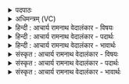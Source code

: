 <details><summary>पदपाठः</summary>

त्व꣢म्। हि। आ। इ꣣हि। चे꣡र꣢꣯वे। वि꣣दाः꣢। भ꣡ग꣢꣯म्। व꣡सु꣢꣯त्तये। उत्। वा꣢वृषस्व। मघवन्। ग꣡वि꣢꣯ष्टये। गो। इ꣣ष्टये। उ꣢त्। इ꣣न्द्र। अ꣡श्व꣢꣯मिष्टये। अ꣡श्व꣢꣯म्। इ꣣ष्टये। १५८१।
</details>

<details><summary>अधिमन्त्रम् (VC)</summary>

- इन्द्रः
- भर्गः प्रागाथः
- बार्हतः प्रगाथः (विषमा बृहती, समा सतोबृहती)
- मध्यमः
</details>

<details><summary>हिन्दी : आचार्य रामनाथ वेदालंकार - विषयः</summary>

प्रथम ऋचा पूर्वार्चिक में २४० क्रमाङ्क पर परमेश्वर और राजा को सम्बोधित की गयी थी। यहाँ योग-साधना में संलग्न कोई साधक परमात्मा से प्रार्थना करता है।
</details>

<details><summary>हिन्दी : आचार्य रामनाथ वेदालंकार - पदार्थः</summary>

पदार्थान्वयभाषाः -  हे (इन्द्र) परमैश्वर्यशालिन् परमात्मन् ! (त्वं हि) आप (चेरवे) मुझ योगाभ्यासी के लिए (एहि) आओ। (वसुत्तये) योग के ऐश्वर्य का दान करने के इच्छुक मेरे लिए (भगम्) योग का ऐश्वर्य (विदाः) प्राप्त कराओ। हे (मघवन्) दानी ! आप (गविष्टये) अध्यात्मप्रकाश की किरणों के इच्छुक मेरे ऊपर (उद् वावृषस्व) अध्यात्मप्रकाश की किरणों को सींच दो। (अश्वमिष्टये) प्राणों के इच्छुक मेरे ऊपर (उद् वावृषस्व) प्राण-बल की वर्षा कर दो ॥१॥
</details>

<details><summary>हिन्दी : आचार्य रामनाथ वेदालंकार - भावार्थः</summary>

भावार्थभाषाः -  परमेश्वर के प्रति ध्यान से योगाभ्यासी मनुष्य प्राणों को ऊपर चढ़ाता हुआ तरह-तरह के अध्यात्मप्रकाशों को और विविध योग-सिद्धियों को पा सकता है ॥१॥
</details>

<details><summary>संस्कृत : आचार्य रामनाथ वेदालंकार - विषयः</summary>

तत्र प्रथमा ऋक् पूर्वार्चिके २४० क्रमाङ्के परमेश्वरं राजानं च सम्बोधिता। अत्र योगसाधनारतः कश्चित्साधकः परमात्मानं प्रार्थयते।
</details>

<details><summary>संस्कृत : आचार्य रामनाथ वेदालंकार - पदार्थः</summary>

पदार्थान्वयभाषाः -  हे (इन्द्र) परमैश्वर्यशालिन् परमात्मन् ! (त्वं हि) त्वं खलु (चेरवे) योगाभ्यासिने मह्यम् (एहि) आगच्छ। (वसुत्तये) वसुदत्तये योगैश्वर्यदानेच्छुकाय मह्यम् (भगम्) योगैश्वर्यम् (विदाः) लम्भय। हे (मघवन्) दानवन् ! त्वम् (गविष्टये) गवाम् अध्यात्मप्रकाशकिरणानाम् इच्छवे मह्यम् (उद्वावृषस्व) अध्यात्मप्रकाशकिरणानाम् उत्सिञ्च। (अश्वमिष्टये) अश्वं प्राणम् इच्छति यः तस्मै मह्यम् (उद्वावृषस्व) प्राणबलम् उत्सिञ्च ॥१॥
</details>

<details><summary>संस्कृत : आचार्य रामनाथ वेदालंकार - भावार्थः</summary>

भावार्थभाषाः -  परमेश्वरं प्रति ध्यानेन योगाभ्यासी जनः प्राणानामूर्ध्वारोहणं कुर्वन् विविधान् अध्यात्मप्रकाशान् विविधा योगसिद्धीश्च लब्धुं पारयति ॥१॥
</details>